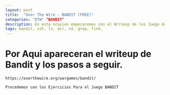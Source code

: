 ```yaml
---
layout: post
title:  "Over The Wire - BANDIT (FREE)"
categories: "OTW" "BANDIT"
description: En esta ocasion empezaremos con el Writeup de los Juego de Guerra de OverTheWire, BANDIT"
tags: bandit, ssh, ls, dir, cd, grep, find, 
---
```


# Por Aqui apareceran el writeup de Bandit y los pasos a seguir.
```https://overthewire.org/wargames/bandit/ ```


```Procedemos con los Ejercicios Para el Juego BANDIT ```
